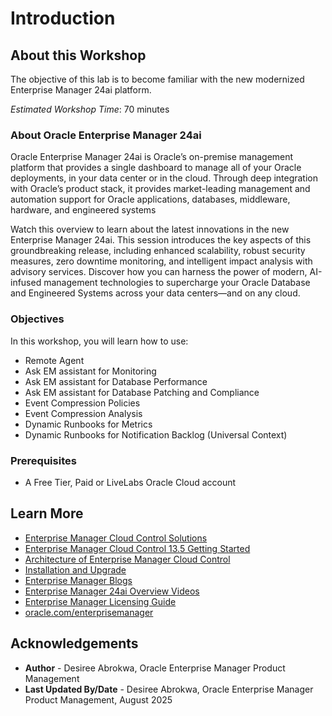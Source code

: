 # Introduction

## About this Workshop
The objective of this lab is to become familiar with the new modernized Enterprise Manager 24ai platform.

*Estimated Workshop Time*: 70 minutes

### About Oracle Enterprise Manager 24ai
Oracle Enterprise Manager 24ai is Oracle’s on-premise management platform that provides a single dashboard to manage all of your Oracle deployments, in your data center or in the cloud. Through deep integration with Oracle’s product stack, it provides market-leading management and automation support for Oracle applications, databases, middleware, hardware, and engineered systems

Watch this overview to learn about the latest innovations in the new Enterprise Manager 24ai. This session introduces the key aspects of this groundbreaking release, including enhanced scalability, robust security measures, zero downtime monitoring, and intelligent impact analysis with advisory services. Discover how you can harness the power of modern, AI-infused management technologies to supercharge your Oracle Database and Engineered Systems across your data centers—and on any cloud.

[](youtube:ZW5E1kZ6izw)

### Objectives
In this workshop, you will learn how to use:
- Remote Agent
- Ask EM assistant for Monitoring
- Ask EM assistant for Database Performance
- Ask EM assistant for Database Patching and Compliance
- Event Compression Policies
- Event Compression Analysis
- Dynamic Runbooks for Metrics
- Dynamic Runbooks for Notification Backlog (Universal Context)

### Prerequisites
- A Free Tier, Paid or LiveLabs Oracle Cloud account

## Learn More
- [Enterprise Manager Cloud Control Solutions](https://docs.oracle.com/en/enterprise-manager/cloud-control/enterprise-manager-cloud-control/13.5/emcon/enterprise-manager-management-focus-areas.html#GUID-7F3BF18C-97DF-44BC-8BB7-6A864AF1A150)
- [Enterprise Manager Cloud Control 13.5 Getting Started](https://docs.oracle.com/en/enterprise-manager/cloud-control/enterprise-manager-cloud-control/13.5/index.html)
- [Architecture of Enterprise Manager Cloud Control](https://docs.oracle.com/en/enterprise-manager/cloud-control/enterprise-manager-cloud-control/13.5/emcon/enterprise-manager-cloud-control-architecture.html#GUID-1A384373-7CD5-434D-9939-874E940CBF21)
- [Installation and Upgrade](https://docs.oracle.com/en/enterprise-manager/cloud-control/enterprise-manager-cloud-control/13.5/install.html)
- [Enterprise Manager Blogs](https://blogs.oracle.com/oem/)
- [Enterprise Manager 24ai Overview Videos](https://docs.oracle.com/en/enterprise-manager/cloud-control/enterprise-manager-cloud-control/13.5/videos.html)
- [Enterprise Manager Licensing Guide](https://docs.oracle.com/en/enterprise-manager/cloud-control/enterprise-manager-cloud-control/13.5/oemli/index.html)
- [oracle.com/enterprisemanager](https://www.oracle.com/enterprise-manager/)

## Acknowledgements
- **Author** - Desiree Abrokwa, Oracle Enterprise Manager Product Management
- **Last Updated By/Date** - Desiree Abrokwa, Oracle Enterprise Manager Product Management, August 2025
